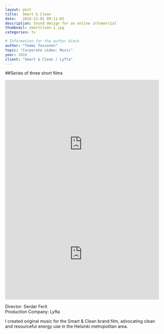 ```yaml
---
layout: post
title:  Smart & Clean
date:   2016-12-01 09:11:03
description: Sound design for an online infomercial
thumbnail: smartclean-1.jpg
categories: tv

# Information for the author block
author: "Tommi Toivonen"
topic: "Corporate video: Music"
year: 2016
client: "Smart & Clean / Lyfta"
---
```


##Series of three short films

<div class="resp-container">
<iframe class="resp-iframe" width="100%" height="420" src="https://www.youtube.com/embed/K3Bse__TEp4" frameborder="0" allow="autoplay; encrypted-media" allowfullscreen></iframe>
</div>

<iframe width="100%" height="300" scrolling="no" frameborder="no" allow="autoplay" src="https://w.soundcloud.com/player/?url=https%3A//api.soundcloud.com/tracks/495956928&color=%2333cccc&auto_play=false&hide_related=false&show_comments=true&show_user=true&show_reposts=false&show_teaser=true&visual=true"></iframe>

Director: Serdar Ferit  
Production Company: Lyfta

I created original music for the Smart & Clean brand film, advocating clean and resourceful energy use in the Helsinki metropolitan area. 

